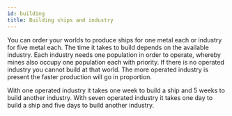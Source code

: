 ```yaml
---
id: building
title: Building ships and industry
---
```


You can order your worlds to produce ships for one metal each or industry for five metal each. The time it takes to build depends on the available industry. Each industry needs one population in order to operate, whereby mines also occupy one population each with priority. If there is no operated industry you cannot build at that world. The more operated industry is present the faster production will go in proportion.

With one operated industry it takes one week to build a ship and 5 weeks to build another industry. With seven operated industry it takes one day to build a ship and five days to build another industry.